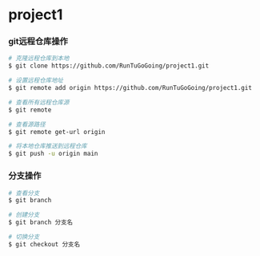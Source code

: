 # project1



### git远程仓库操作
```bash 
# 克隆远程仓库到本地
$ git clone https://github.com/RunTuGoGoing/project1.git

# 设置远程仓库地址
$ git remote add origin https://github.com/RunTuGoGoing/project1.git

# 查看所有远程仓库源
$ git remote 

# 查看源路径
$ git remote get-url origin

# 将本地仓库推送到远程仓库
$ git push -u origin main
```



### 分支操作
```bash
# 查看分支
$ git branch

# 创建分支
$ git branch 分支名

# 切换分支
$ git checkout 分支名
```

